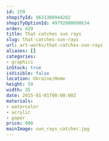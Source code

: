 ```yaml
---
id: 159
shopifyId: 9631300944202
shopifyOptionId: 49792000098634
order: 429
title: That catches sun rays
slug: that-catches-sun-rays
url: art-works/that-catches-sun-rays
aliases: []
categories:
- graphics
inStock: true
isVisible: false
location: Ukraine/Home
height: 50
width: 35
date: 2015-01-01T00:00:00Z
materials:
- watercolor
- acrylic
- paper
price: 600
mainImage: sun_rays_catcher.jpg
---
```

